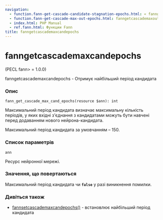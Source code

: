 ```yaml
---
navigation:
  - function.fann-get-cascade-candidate-stagnation-epochs.html: « fanngetcascadecandidatestagnationepochs
  - function.fann-get-cascade-max-out-epochs.html: fanngetcascademaxoutepochs »
  - index.html: PHP Manual
  - ref.fann.html: Функции Fann
title: fanngetcascademaxcandepochs
---
```

# fanngetcascademaxcandepochs

(PECL fann> = 1.0.0)

fanngetcascademaxcandepochs - Отримує найбільший період кандидата

### Опис

```methodsynopsis
fann_get_cascade_max_cand_epochs(resource $ann): int
```

Максимальний період кандидата визначає максимальну кількість періодів, у яких вхідні з'єднання з кандидатами можуть бути навчені перед додаванням нового нейрона-кандидата.

Максимальний період кандидата за умовчанням – 150.

### Список параметрів

`ann`

Ресурс нейронної мережі.

### Значення, що повертаються

Максимальний період кандидата чи **`false`** у разі виникнення помилки.

### Дивіться також

-   [fannsetcascademaxcandepochs()](function.fann-set-cascade-max-cand-epochs.html) - встановлює найбільший період кандидата

